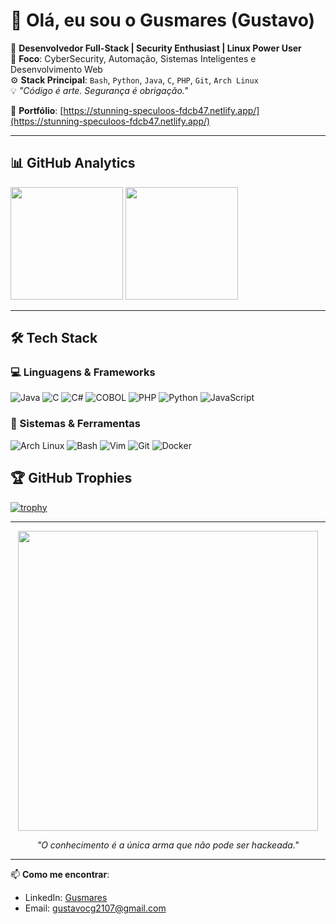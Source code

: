 # 👋 Olá, eu sou o Gusmares (Gustavo)

🎯 **Desenvolvedor Full-Stack | Security Enthusiast | Linux Power User**  
🧠 **Foco**: CyberSecurity, Automação, Sistemas Inteligentes e Desenvolvimento Web  
⚙️ **Stack Principal**: `Bash`, `Python`, `Java`, `C`, `PHP`, `Git`, `Arch Linux`  
💡 *"Código é arte. Segurança é obrigação."*

🔗 **Portfólio**: [https://stunning-speculoos-fdcb47.netlify.app/](https://stunning-speculoos-fdcb47.netlify.app/)

---

## 📊 GitHub Analytics


  <img height="180em" src="https://github-readme-stats.vercel.app/api?username=Gusmares&show_icons=true&theme=radical"/>
  <img height="180em" src="https://github-readme-stats.vercel.app/api/top-langs/?username=Gusmares&layout=compact&langs_count=8&theme=radical&hide=procfile"/>

---

## 🛠️ Tech Stack

### 💻 Linguagens & Frameworks

![Java](https://img.shields.io/badge/Java-ED8B00?style=for-the-badge&logo=openjdk&logoColor=white)
![C](https://img.shields.io/badge/C-00599C?style=for-the-badge&logo=c&logoColor=white)
![C#](https://img.shields.io/badge/C%23-239120?style=for-the-badge&logo=c-sharp&logoColor=white)
![COBOL](https://img.shields.io/badge/COBOL-FF7F00?style=for-the-badge&logo=data:image/svg+xml;base64,...)
![PHP](https://img.shields.io/badge/PHP-777BB4?style=for-the-badge&logo=php&logoColor=white)
![Python](https://img.shields.io/badge/Python-3776AB?style=for-the-badge&logo=python&logoColor=white)
![JavaScript](https://img.shields.io/badge/JavaScript-F7DF1E?style=for-the-badge&logo=javascript&logoColor=black)

### 🐧 Sistemas & Ferramentas

![Arch Linux](https://img.shields.io/badge/Arch_Linux-1793D1?style=for-the-badge&logo=arch-linux&logoColor=white)
![Bash](https://img.shields.io/badge/Bash-4EAA25?style=for-the-badge&logo=gnu-bash&logoColor=white)
![Vim](https://img.shields.io/badge/VIM-%2311AB00.svg?style=for-the-badge&logo=vim&logoColor=white)
![Git](https://img.shields.io/badge/GIT-E44C30?style=for-the-badge&logo=git&logoColor=white)
![Docker](https://img.shields.io/badge/Docker-2496ED?style=for-the-badge&logo=docker&logoColor=white)

## 🏆 GitHub Trophies

[![trophy](https://github-profile-trophy.vercel.app/?username=Gusmares&theme=onedark&row=1&column=7)](https://github.com/ryo-ma/github-profile-trophy)

---

<div align="center">
  <img src="https://media0.giphy.com/media/v1.Y2lkPTc5MGI3NjExcnN2aHV6cGMydWkyZzFmNXhzc2g4NDV4Z2IwdWVkYWw3aXozd3dqdyZlcD12MV9pbnRlcm5hbF9naWZfYnlfaWQmY3Q9Zw/ko7twHhomhk8E/giphy.gif" width="480"/>
  
  *"O conhecimento é a única arma que não pode ser hackeada."*
</div>

---

📫 **Como me encontrar**:
- LinkedIn: [Gusmares](link)
- Email: gustavocg2107@gmail.com
